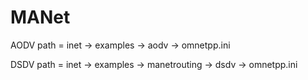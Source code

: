 # MANet


AODV path = inet -> examples -> aodv -> omnetpp.ini

DSDV path = inet -> examples -> manetrouting -> dsdv -> omnetpp.ini
